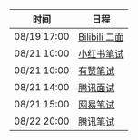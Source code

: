 | 时间          | 日程                                                                                                                                  |
| ----------- | ----------------------------------------------------------------------------------------------------------------------------------- |
| 08/19 17:00 | [Bilibili 二面](https://www.google.com/calendar/event?eid=NGxuMDlyYnYxM21ha2luMTNscDlscGU4Z3QgYzZrZW9pbGFmdjk5cDE5dmw3ZmFpZHU4bWtAZw) |
| 08/21 10:00 | [小红书笔试](https://www.google.com/calendar/event?eid=a3ZrY2xnc2ltMW5yZTE4c2g1bXFnNTdhdmsgYzZrZW9pbGFmdjk5cDE5dmw3ZmFpZHU4bWtAZw)       |
| 08/21 10:00 | [有赞笔试](https://www.google.com/calendar/event?eid=c3VnamVwbmNkN204YTlra3RkazEwZ2hzdnMgYzZrZW9pbGFmdjk5cDE5dmw3ZmFpZHU4bWtAZw)        |
| 08/21 14:00 | [腾讯面试](https://www.google.com/calendar/event?eid=OXA3ZWJmbnZtMDY1bjBhYWZhbGVmaHEybTQgYzZrZW9pbGFmdjk5cDE5dmw3ZmFpZHU4bWtAZw)        |
| 08/21 15:00 | [网易笔试](https://www.google.com/calendar/event?eid=Z3FyMWhuZWk5MDM2MTdmc282Y3Vzc25vYTQgYzZrZW9pbGFmdjk5cDE5dmw3ZmFpZHU4bWtAZw)        |
| 08/22 20:00 | [腾讯笔试](https://www.google.com/calendar/event?eid=amg5NWdmNmJoM3RrcGIzMWU4NW1tZzU0cnMgYzZrZW9pbGFmdjk5cDE5dmw3ZmFpZHU4bWtAZw)        |